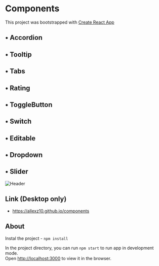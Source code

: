 # Components

This project was bootstrapped with [Create React App](https://github.com/facebook/create-react-app)

## • Accordion
## • Tooltip
## • Tabs
## • Rating
## • ToggleButton
## • Switch
## • Editable
## • Dropdown
## • Slider


![Header](https://github.com/allexz10/allexz10/blob/main/assets/React-App-Google-Chrome-2021-12-28-11-41-33.gif)

## Link (Desktop only)

* https://allexz10.github.io/components
## About

Instal the project - `npm install`

In the project directory, you can run `npm start` to run app in development mode.<br>
Open [http://localhost:3000](http://localhost:3000) to view it in the browser.
